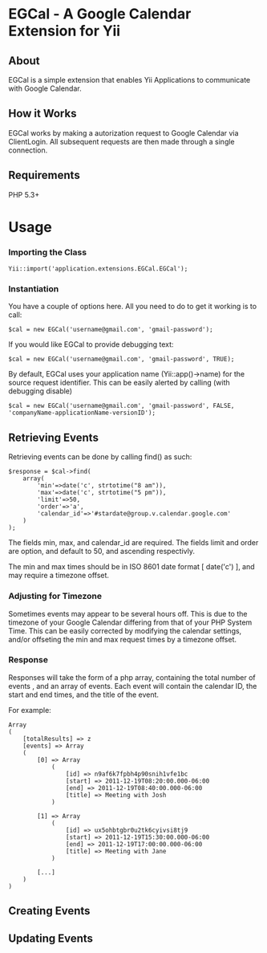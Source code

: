 EGCal - A Google Calendar Extension for Yii
=============

About
-----

EGCal is a simple extension that enables Yii Applications to communicate with Google Calendar.

How it Works
------------

EGCal works by making a autorization request to Google Calendar via ClientLogin. All subsequent requests are then
made through a single connection.

Requirements
------------
PHP 5.3+

Usage
=====

### Importing the Class

	Yii::import('application.extensions.EGCal.EGCal');

### Instantiation

You have a couple of options here. All you need to do to get it working is to call:

	$cal = new EGCal('username@gmail.com', 'gmail-password');

If you would like EGCal to provide debugging text:
	
	$cal = new EGCal('username@gmail.com', 'gmail-password', TRUE);

By default, EGCal uses your application name (Yii::app()->name) for the source request identifier. This can be easily alerted by calling (with debugging disable)

	$cal = new EGCal('username@gmail.com', 'gmail-password', FALSE, 'companyName-applicationName-versionID');
				

Retrieving Events
-----------------

Retrieving events can be done by calling find() as such:
            
	$response = $cal->find(
		array(
			'min'=>date('c', strtotime("8 am")), 
			'max'=>date('c', strtotime("5 pm")),
			'limit'=>50,
			'order'=>'a',
			'calendar_id'=>'#stardate@group.v.calendar.google.com'
		)
	);

The fields min, max, and calendar_id are required.
The fields limit and order are option, and default to 50, and ascending respectivly.

The min and max times should be in ISO 8601 date format [ date('c') ], and may require a timezone offset.


### Adjusting for Timezone

Sometimes events may appear to be several hours off. This is due to the timezone of your Google Calendar differing from that of your PHP System Time.
This can be easily corrected by modifying the calendar settings, and/or offseting the min and max request times by a timezone offset.

### Response
Responses will take the form of a php array, containing the total number of events , and an array of events.
Each event will contain the calendar ID, the start and end times, and the title of the event.

For example:

	Array
	(
	    [totalResults] => z
	    [events] => Array
		(
		    [0] => Array
		        (
		            [id] => n9af6k7fpbh4p90snih1vfe1bc
		            [start] => 2011-12-19T08:20:00.000-06:00
		            [end] => 2011-12-19T08:40:00.000-06:00
		            [title] => Meeting with Josh
		        )

		    [1] => Array
		        (
		            [id] => ux5ohbtgbr0u2tk6cyivsi8tj9
		            [start] => 2011-12-19T15:30:00.000-06:00
		            [end] => 2011-12-19T17:00:00.000-06:00
		            [title] => Meeting with Jane
		        )
			
		    [...]
		)
	)

	
Creating Events
---------------


Updating Events
---------------

